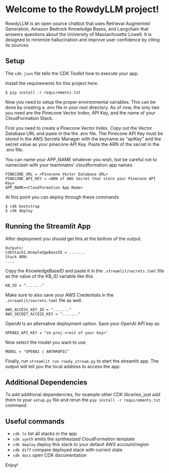 
# Welcome to the RowdyLLM project!

RowdyLLM is an open source chatbot that uses Retrieval Augmented Generation, Amazon Bedrock Knowledge Bases, and Langchain that answers questions about the University of Massachusetts Lowell. It is designed to minimize hallucination and improve user confidence by citing its sources.

## Setup

The `cdk.json` file tells the CDK Toolkit how to execute your app.

Install the requirements for this project here.
```
$ pip install -r requirements.txt
```


Now you need to setup the proper environmental variables. This can be done by creating a .env file in your root directory.
As of now, the only two you need are the Pinecone Vector Index, API Key, and the name of your CloudFormation Stack.

First you need to create a Pinecone Vector Index. Copy out the Vector Database URL and paste in the the .env file.
The Pinecone API Key must be stored in the AWS Secrets Manager with the keyname as "apiKey" and the secret value as your pinecone API Key. Paste the ARN of the secret in the .env file.

You can name your APP_NAME whatever you wish, but be careful not to nameclash with your teammates' cloudformation app names.
```
PINECONE_URL = <Pinecone Vector Database URL>
PINECONE_API_KEY = <ARN of AWS Secret that store your Pinecone API Key>
APP_NAME=<Cloudformation App Name>
```

At this point you can deploy through these commands

```
$ cdk bootstrap
$ cdk deploy
```

## Running the Streamlit App
After deployment you should get this at the bottom of the output.
```
Outputs:
CdkStack1.KnowledgeBaseID = .......
Stack ARN:
....
```

Copy the KnowledgeBaseID and paste it in the `.streamlit/secrets.toml` file as the value of the KB_ID variable like this

```
KB_ID = "......."
```

Make sure to also save your AWS Credentials in the `.streamlit/secrets.toml` file as well.

```
AWS_ACCESS_KEY_ID = "......."
AWS_SECRET_ACCESS_KEY = "......."
```

OpenAI is an alternative deployment option. Save your OpenAI API key as 
```
OPENAI_API_KEY = "sk-proj-<rest of your key>"
```

Now select the model you want to use

```
MODEL = "OPENAI | ANTHROPIC"
```

Finally, run `streamlit run rowdy_stream.py` to start the streamlit app. The output will tell you the local address to access the app.


## Additional Dependencies
To add additional dependencies, for example other CDK libraries, just add
them to your `setup.py` file and rerun the `pip install -r requirements.txt`
command.

## Useful commands

 * `cdk ls`          list all stacks in the app
 * `cdk synth`       emits the synthesized CloudFormation template
 * `cdk deploy`      deploy this stack to your default AWS account/region
 * `cdk diff`        compare deployed stack with current state
 * `cdk docs`        open CDK documentation

Enjoy!
